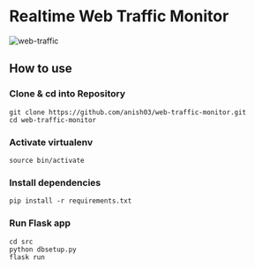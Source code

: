 # Realtime Web Traffic Monitor

![web-traffic](https://github.com/anish03/web-traffic-monitor/blob/master/web-traffic.png)

## How to use

### Clone & cd into Repository
```
git clone https://github.com/anish03/web-traffic-monitor.git
cd web-traffic-monitor
```

### Activate virtualenv
```
source bin/activate
```

### Install dependencies
```
pip install -r requirements.txt
```

### Run Flask app
```
cd src
python dbsetup.py
flask run
```

